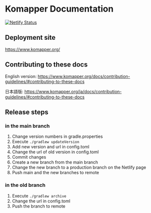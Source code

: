 # Komapper Documentation

[![Netlify Status](https://api.netlify.com/api/v1/badges/ec21695f-242f-43af-8a30-2d13a84f0637/deploy-status)](https://app.netlify.com/sites/komapper/deploys)

## Deployment site

https://www.komapper.org/

## Contributing to these docs

English version:
https://www.komapper.org/docs/contribution-guidelines/#contributing-to-these-docs

日本語版:
https://www.komapper.org/ja/docs/contribution-guidelines/#contributing-to-these-docs

## Release steps

### in the main branch

1. Change version numbers in gradle.properties
2. Execute `./gradlew updateVersion`
3. Add new version and url in config.toml
4. Change the url of old version in config.toml
5. Commit changes
6. Create a new branch from the main branch
7. Change the new branch to a production branch on the Netlify page
8. Push main and the new branches to remote

### in the old branch

1. Execute `./gradlew archive`
2. Change the url in config.toml
3. Push the branch to remote